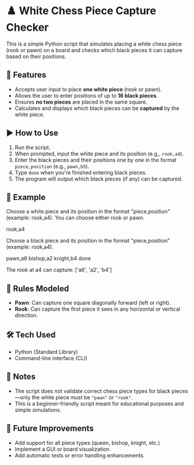 # ♟️ White Chess Piece Capture Checker

This is a simple Python script that simulates placing a white chess piece (rook or pawn) on a board and checks which black pieces it can capture based on their positions.

## 🧠 Features

- Accepts user input to place **one white piece** (rook or pawn).
- Allows the user to enter positions of up to **16 black pieces**.
- Ensures **no two pieces** are placed in the same square.
- Calculates and displays which black pieces can be **captured** by the white piece.

## ▶️ How to Use

1. Run the script.
2. When prompted, input the white piece and its position (e.g., `rook,a4`).
3. Enter the black pieces and their positions one by one in the format `piece,position` (e.g., `pawn,b5`).
4. Type `done` when you're finished entering black pieces.
5. The program will output which black pieces (if any) can be captured.

## 🧩 Example

Choose a white piece and its position in the format "piece,position" (example: rook,a4). You can choose either rook or pawn.

rook,a4

Choose a black piece and its position in the format "piece,position" (example: rook,a4).

pawn,a6 bishop,a2 knight,b4 done

The rook at a4 can capture: ['a6', 'a2', 'b4']


## 📌 Rules Modeled

- **Pawn**: Can capture one square diagonally forward (left or right).
- **Rook**: Can capture the first piece it sees in any horizontal or vertical direction.

## 🛠️ Tech Used

- Python (Standard Library)
- Command-line interface (CLI)

## 📌 Notes

- The script does not validate correct chess piece types for black pieces—only the white piece must be `"pawn"` or `"rook"`.
- This is a beginner-friendly script meant for educational purposes and simple simulations.

## 🚀 Future Improvements

- Add support for all piece types (queen, bishop, knight, etc.)
- Implement a GUI or board visualization.
- Add automatic tests or error handling enhancements.


